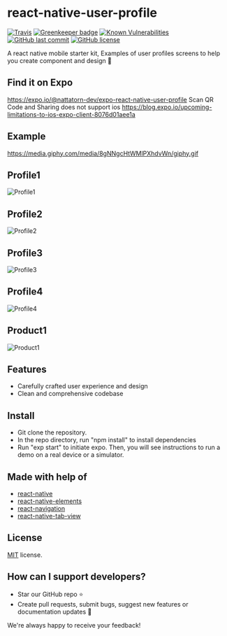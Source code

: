 # react-native-user-profile
[![Travis](https://api.travis-ci.org/nattatorn-dev/react-native-user-profile.svg)]()
[![Greenkeeper badge](https://badges.greenkeeper.io/nattatorn-dev/react-native-user-profile.svg)]()
[![Known Vulnerabilities](https://snyk.io/test/github/nattatorn-dev/react-native-user-profile/badge.svg?targetFile=package.json)](https://snyk.io/test/github/nattatorn-dev/react-native-user-profile?targetFile=package.json)
[![GitHub last commit](https://img.shields.io/github/last-commit/google/skia.svg)]()
[![GitHub license](https://img.shields.io/github/license/nattatorn-dev/react-native-user-profile.svg)]()

A react native mobile starter kit, Examples of user profiles screens to help you create component and design 🎨

## Find it on Expo
https://expo.io/@nattatorn-dev/expo-react-native-user-profile 
Scan QR Code and Sharing does not support ios
https://blog.expo.io/upcoming-limitations-to-ios-expo-client-8076d01aee1a

## Example
https://media.giphy.com/media/8gNNgcHtWMlPXhdvWn/giphy.gif

## Profile1
![Profile1](https://i.imgur.com/Otl1wox.jpg)

## Profile2
![Profile2](https://i.imgur.com/xT9pole.jpg)

## Profile3
![Profile3](https://i.imgur.com/Le5gqwL.jpg)

## Profile4
![Profile4](https://i.imgur.com/9TiMIB9.jpg)

## Product1
![Product1](https://i.imgur.com/3maoUqy.jpg)

## Features
- Carefully crafted user experience and design
- Clean and comprehensive codebase

## Install
- Git clone the repository.
- In the repo directory, run "npm install" to install dependencies
- Run "exp start" to initiate expo. Then, you will see instructions to run a demo on a real device or a simulator.

## Made with help of
- [react-native](https://github.com/facebook/react-native)
- [react-native-elements](https://github.com/react-native-training/react-native-elements)
- [react-navigation](https://github.com/react-community/react-navigation)
- [react-native-tab-view](https://github.com/react-native-community/react-native-tab-view)

## License
[MIT](LICENSE) license.

## How can I support developers?
- Star our GitHub repo :star:
- Create pull requests, submit bugs, suggest new features or documentation updates :wrench:

We're always happy to receive your feedback!
